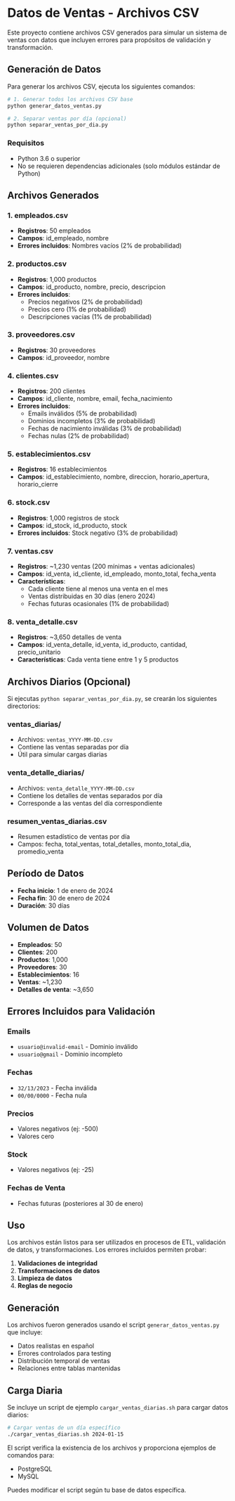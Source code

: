 # Datos de Ventas - Archivos CSV

Este proyecto contiene archivos CSV generados para simular un sistema de ventas con datos que incluyen errores para propósitos de validación y transformación.

## Generación de Datos

Para generar los archivos CSV, ejecuta los siguientes comandos:

```bash
# 1. Generar todos los archivos CSV base
python generar_datos_ventas.py

# 2. Separar ventas por día (opcional)
python separar_ventas_por_dia.py
```

### Requisitos
- Python 3.6 o superior
- No se requieren dependencias adicionales (solo módulos estándar de Python)

## Archivos Generados

### 1. empleados.csv
- **Registros**: 50 empleados
- **Campos**: id_empleado, nombre
- **Errores incluidos**: Nombres vacíos (2% de probabilidad)

### 2. productos.csv
- **Registros**: 1,000 productos
- **Campos**: id_producto, nombre, precio, descripcion
- **Errores incluidos**: 
  - Precios negativos (2% de probabilidad)
  - Precios cero (1% de probabilidad)
  - Descripciones vacías (1% de probabilidad)

### 3. proveedores.csv
- **Registros**: 30 proveedores
- **Campos**: id_proveedor, nombre

### 4. clientes.csv
- **Registros**: 200 clientes
- **Campos**: id_cliente, nombre, email, fecha_nacimiento
- **Errores incluidos**:
  - Emails inválidos (5% de probabilidad)
  - Dominios incompletos (3% de probabilidad)
  - Fechas de nacimiento inválidas (3% de probabilidad)
  - Fechas nulas (2% de probabilidad)

### 5. establecimientos.csv
- **Registros**: 16 establecimientos
- **Campos**: id_establecimiento, nombre, direccion, horario_apertura, horario_cierre

### 6. stock.csv
- **Registros**: 1,000 registros de stock
- **Campos**: id_stock, id_producto, stock
- **Errores incluidos**: Stock negativo (3% de probabilidad)

### 7. ventas.csv
- **Registros**: ~1,230 ventas (200 mínimas + ventas adicionales)
- **Campos**: id_venta, id_cliente, id_empleado, monto_total, fecha_venta
- **Características**:
  - Cada cliente tiene al menos una venta en el mes
  - Ventas distribuidas en 30 días (enero 2024)
  - Fechas futuras ocasionales (1% de probabilidad)

### 8. venta_detalle.csv
- **Registros**: ~3,650 detalles de venta
- **Campos**: id_venta_detalle, id_venta, id_producto, cantidad, precio_unitario
- **Características**: Cada venta tiene entre 1 y 5 productos

## Archivos Diarios (Opcional)

Si ejecutas `python separar_ventas_por_dia.py`, se crearán los siguientes directorios:

### ventas_diarias/
- Archivos: `ventas_YYYY-MM-DD.csv`
- Contiene las ventas separadas por día
- Útil para simular cargas diarias

### venta_detalle_diarias/
- Archivos: `venta_detalle_YYYY-MM-DD.csv`
- Contiene los detalles de ventas separados por día
- Corresponde a las ventas del día correspondiente

### resumen_ventas_diarias.csv
- Resumen estadístico de ventas por día
- Campos: fecha, total_ventas, total_detalles, monto_total_dia, promedio_venta

## Período de Datos
- **Fecha inicio**: 1 de enero de 2024
- **Fecha fin**: 30 de enero de 2024
- **Duración**: 30 días

## Volumen de Datos
- **Empleados**: 50
- **Clientes**: 200
- **Productos**: 1,000
- **Proveedores**: 30
- **Establecimientos**: 16
- **Ventas**: ~1,230
- **Detalles de venta**: ~3,650

## Errores Incluidos para Validación

### Emails
- `usuario@invalid-email` - Dominio inválido
- `usuario@gmail` - Dominio incompleto

### Fechas
- `32/13/2023` - Fecha inválida
- `00/00/0000` - Fecha nula

### Precios
- Valores negativos (ej: -500)
- Valores cero

### Stock
- Valores negativos (ej: -25)

### Fechas de Venta
- Fechas futuras (posteriores al 30 de enero)

## Uso

Los archivos están listos para ser utilizados en procesos de ETL, validación de datos, y transformaciones. Los errores incluidos permiten probar:

1. **Validaciones de integridad**
2. **Transformaciones de datos**
3. **Limpieza de datos**
4. **Reglas de negocio**

## Generación

Los archivos fueron generados usando el script `generar_datos_ventas.py` que incluye:
- Datos realistas en español
- Errores controlados para testing
- Distribución temporal de ventas
- Relaciones entre tablas mantenidas

## Carga Diaria

Se incluye un script de ejemplo `cargar_ventas_diarias.sh` para cargar datos diarios:

```bash
# Cargar ventas de un día específico
./cargar_ventas_diarias.sh 2024-01-15
```

El script verifica la existencia de los archivos y proporciona ejemplos de comandos para:
- PostgreSQL
- MySQL

Puedes modificar el script según tu base de datos específica. 
